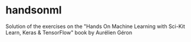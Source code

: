 # handsonml
Solution of the exercises on the "Hands On Machine Learning with Sci-Kit Learn, Keras &amp; TensorFlow" book by Aurélien Géron
